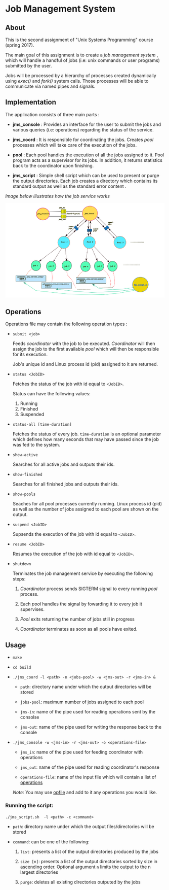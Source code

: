 # Job Management System

## About

This is the second assignment of "Unix Systems Programming" course (spring 2017).

The main goal of this assignment is to create a *job management system* , which will handle a handful of jobs (i.e: unix commands or user programs) submitted by the user.

Jobs will be processed by a hierarchy of processes created dynamically using *exec()* and *fork()* system calls. Those processes will be able to communicate via named pipes and signals.


## Implementation

The application consists of three main parts :

  * **jms_console**   : Provides an interface for the user to submit the jobs and various queries (i.e: operations) regarding the status of the service.

  * **jms_coord**     : It is responsible for coordinating the jobs. Creates *pool* processes which will take care of the execution of the jobs.

  * **pool**          : Each pool handles the execution of all the jobs assigned to it. Pool program acts as a supervisor for its jobs. In addition, it returns statistics back to the coordinator upon finishing.

  * **jms_script** : Simple shell script which can be used to present or purge the  output directories. Each job creates a directory which contains its standard output as well as the standard error content .

  *Image below illustrates how the job service works*

  ![img not found](./img/illustration.png)


## Operations

Operations file may contain the following operation types :

  * `submit <job>`

    Feeds *coordinator* with the job to be executed. *Coordinator* will then assign the job to the first available *pool* which will then be responsible for its execution.

    Job's unique id and Linux process id (pid) assigned to it are returned.

  * `status <JobID>`

    Fetches the status of the job with id equal to `<JobID>`.

    Status can have the following values:
    1. Running
    2. Finished
    3. Suspended


  * `status-all [time-duration]`

    Fetches the status of every job. `time-duration` is an optional parameter which defines how many seconds that may have passed since the job was fed to the system.

  * `show-active`

    Searches for all active jobs and outputs their ids.

  * `show-finished`

    Searches for all finished jobs and outputs their ids.

  * `show-pools`

    Seaches for all pool processes currently running. Linux process id (pid) as well as the number of jobs assigned to each pool are shown on the output.

  * `suspend <JobID>`

    Supsends the execution of the job with id equal to `<JobID>`.

  * `resume <JobID>`

    Resumes the execution of the job with id equal to `<JobID>`.

  * `shutdown`

    Terminates the job management service by executing the following steps:

    1. *Coordinator* process sends SIGTERM signal to every running *pool* process.

    2. Each *pool* handles the signal by fowarding it to every job it supervises.

    3. *Pool* exits returning the number of jobs still in progress

    4. *Coordinator* terminates as soon as all pools have exited.


## Usage

* `make`

* `cd build`

* `./jms_coord -l <path> -n <jobs-pool> -w <jms-out> -r <jms-in> &`


  * `path`: directory name under which the output directories will be stored

  * `jobs-pool`: maximum number of jobs assigned to each pool

  * `jms-in`: name of the pipe used for reading operations sent by the consolse

  * `jms-out`: name of the pipe used for writing the response back to the console


* `./jms_console -w <jms-in> -r <jms-out> -o <operations-file>`


  * `jms_in`: name of the pipe used for feeding coordinator with operations

  * `jms_out`: name of the pipe used for reading coordinator's response

  * `operations-file`: name of the input file which will contain a list of [operations](#Operations)


  *Note:* You may use [opfile](./opfile) and add to it any operations you would like.


### Running the script:


`./jms_script.sh  -l <path> -c <command>`

  * `path`: directory name under which the output files/directories will be stored

  * `command`: can be one of the following:

    1. `list`: presents a list of the output directories produced by the jobs

    2. `size [n]`: presents a list of the output directories sorted by size in ascending order. Optional argument `n`  limits the output to the n largest directories

    3. `purge`: deletes all existing directories outputed by the jobs


